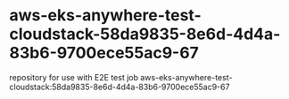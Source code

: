 # aws-eks-anywhere-test-cloudstack-58da9835-8e6d-4d4a-83b6-9700ece55ac9-67
repository for use with E2E test job aws-eks-anywhere-test-cloudstack:58da9835-8e6d-4d4a-83b6-9700ece55ac9-67

